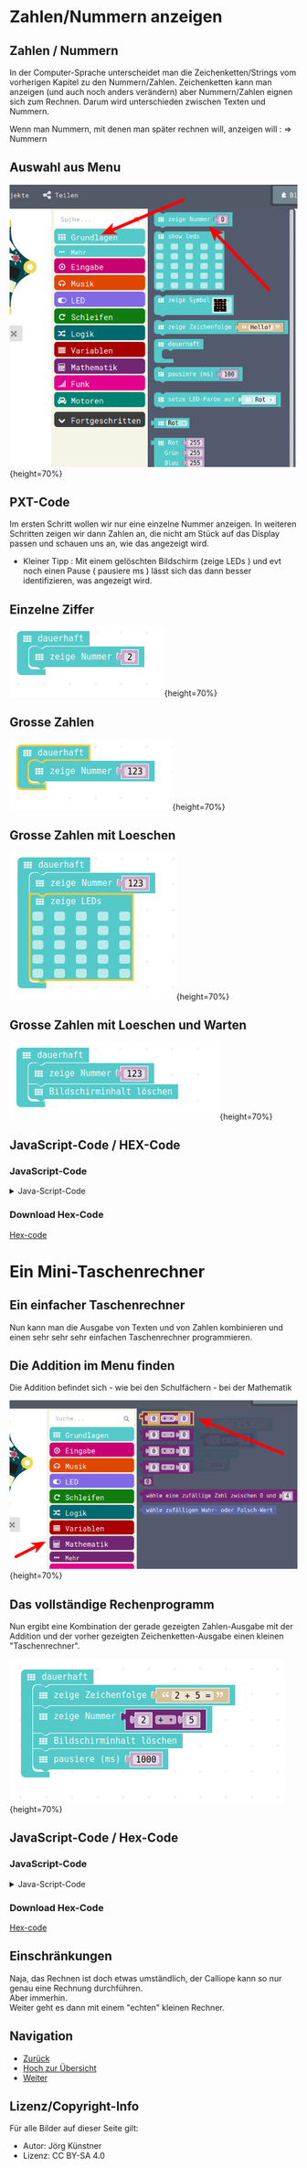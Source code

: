 # Zahlen/Nummern anzeigen

## Zahlen / Nummern

In der Computer-Sprache unterscheidet man die Zeichenketten/Strings vom vorherigen Kapitel zu den Nummern/Zahlen.
Zeichenketten kann man anzeigen (und auch noch anders verändern) aber Nummern/Zahlen eignen sich zum Rechnen. 
Darum wird unterschieden zwischen Texten und Nummern. 

Wenn man Nummern, mit denen man später rechnen will, anzeigen will : => Nummern 


## Auswahl aus Menu

![Menu-Auswahl](pics/NummernMenu.png){height=70%}

## PXT-Code

Im ersten Schritt wollen wir nur eine einzelne Nummer anzeigen. 
In weiteren Schritten zeigen wir dann Zahlen an, die nicht am Stück auf das Display passen und schauen uns an, wie das angezeigt wird.

- Kleiner Tipp : Mit einem gelöschten Bildschirm (zeige LEDs ) und evt noch einen Pause ( pausiere ms ) lässt sich das dann besser identifizieren, was angezeigt wird.

## Einzelne Ziffer

![Einzelne Ziffer](pics/Zahlen_zeigen_01.png){height=70%}



## Grosse Zahlen 

![Grosse Zahlen](pics/Zahlen_zeigen_02.png){height=70%}


## Grosse Zahlen mit Loeschen

![Grosse Zahlen mit Loeschen ](pics/Zahlen_zeigen_03.png){height=70%}


## Grosse Zahlen mit Loeschen und Warten

![Grosse Zahlen mit Loeschen und Warten ](pics/Zahlen_zeigen_04.png){height=70%}




## JavaScript-Code / HEX-Code

### JavaScript-Code

<details>
 <summary>Java-Script-Code</summary>

```js
basic.forever(() => {
    basic.showNumber(123)
    basic.clearScreen()
    basic.pause(1000)
})
```
</details>

### Download Hex-Code

[Hex-code](mini-NummernAnzeigen.hex)


# Ein Mini-Taschenrechner 

## Ein einfacher Taschenrechner

Nun kann man die Ausgabe von Texten und von Zahlen kombinieren und einen sehr sehr sehr einfachen Taschenrechner programmieren.

## Die Addition im Menu finden

Die Addition befindet sich - wie bei den Schulfächern - bei der Mathematik

 
![Zahlen addieren im Menu Mathematik](pics/Zahlen_zeigen_05.png){height=70%}



## Das vollständige Rechenprogramm

Nun ergibt eine Kombination der gerade gezeigten Zahlen-Ausgabe mit der Addition und der vorher gezeigten Zeichenketten-Ausgabe einen kleinen
"Taschenrechner".

![Zahlen addieren](pics/Zahlen_zeigen_06.png){height=70%}


## JavaScript-Code / Hex-Code
### JavaScript-Code

<details>
 <summary>Java-Script-Code</summary>

```js
basic.forever(() => {
    basic.showString("2 + 5 =")
    basic.showNumber(2 + 5)
    basic.clearScreen()
    basic.pause(1000)
})
})
```
</details>

### Download Hex-Code

[Hex-code](mini-SimplerTaschenRechner.hex)

## Einschränkungen

Naja, das Rechnen ist doch etwas umständlich, der Calliope kann so nur genau eine Rechnung durchführen.  
Aber immerhin.  
Weiter geht es dann mit einem "echten" kleinen Rechner.


## Navigation


* [Zurück](../01_05_Texte_Anzeigen/index.html)  
* [Hoch zur Übersicht](../index.html)  
* [Weiter ](../01_07_Platzhalter/index.html)



## Lizenz/Copyright-Info
Für alle Bilder auf dieser Seite gilt:

*  Autor: Jörg Künstner
* Lizenz: CC BY-SA 4.0

